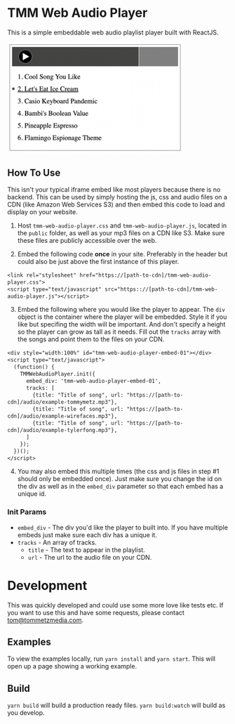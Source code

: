# TMM Web Audio Player

This is a simple embeddable web audio playlist player built with ReactJS.

<img src="https://github.com/tommymetz/TMM-Web-Audio-Player/blob/main/screenshot.png?raw=true" width="400"/>

## How To Use

This isn't your typical iframe embed like most players because there is no
backend. This can be used by simply hosting the js, css and audio files on a CDN
(like Amazon Web Services S3) and then embed this code to load and display on
your website.

1. Host `tmm-web-audio-player.css` and `tmm-web-audio-player.js`, located in the
   `public` folder, as well as your mp3 files on a CDN like S3. Make sure these
   files are publicly accessible over the web.

2. Embed the following code **once** in your site. Preferably in the header but could
also be just above the first instance of this player.
```
<link rel="stylesheet" href="https://[path-to-cdn]/tmm-web-audio-player.css">
<script type="text/javascript" src="https:://[path-to-cdn]/tmm-web-audio-player.js"></script>
```

3. Embed the following where you would like the player to appear. The `div`
   object is the container where the player will be embedded. Style it if you
   like but specifing the width will be important. And don't specify a height so
   the player can grow as tall as it needs. Fill out the `tracks` array with the
   songs and point them to the files on your CDN.
```
<div style="width:100%" id="tmm-web-audio-player-embed-01"></div>
<script type="text/javascript">
  (function() {
    TMMWebAudioPlayer.init({
      embed_div: 'tmm-web-audio-player-embed-01',
      tracks: [
        {title: "Title of song", url: "https://[path-to-cdn]/audio/example-tommymetz.mp3"},
        {title: "Title of song", url: "https://[path-to-cdn]/audio/example-wirefaces.mp3"},
        {title: "Title of song", url: "https://[path-to-cdn]/audio/example-tylerfong.mp3"},
      ]
    });
  })();
</script>
```

4. You may also embed this multiple times (the css and js files in step #1
   should only be embedded once). Just make sure you change the id on the div
   as well as in the `embed_div` parameter so that each embed has a unique id.

### Init Params
- `embed_div` - The div you'd like the player to built into. If you have
  multiple embeds just make sure each div has a unique it.
- `tracks` - An array of tracks.
  - `title` - The text to appear in the playlist.
  - `url` - The url to the audio file on your CDN.

# Development

This was quickly developed and could use some more love like tests etc. If you
want to use this and have some requests, please contact tom@tommetzmedia.com.

## Examples

To view the examples locally, run `yarn install` and `yarn start`. This will
open up a page showing a working example.

## Build

`yarn build` will build a production ready files.
`yarn build:watch` will build as you develop.

